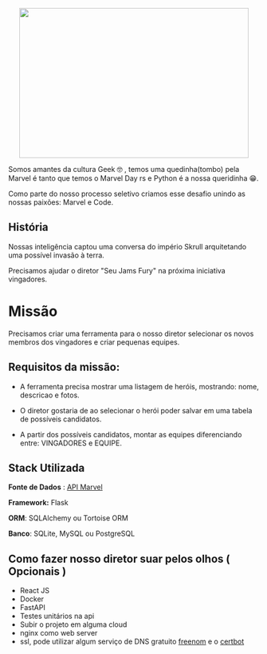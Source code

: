<p align="center">
  <img width="460" height="300" src="https://user-images.githubusercontent.com/5932141/160444357-af74d643-62c1-41ce-b8fb-0a13075562db.png">
</p>

Somos amantes da cultura Geek 🤓 , temos uma quedinha(tombo) pela Marvel é tanto que temos o Marvel Day rs e Python é a nossa queridinha 😁. 

Como parte do nosso processo seletivo criamos esse desafio unindo as nossas paixões: Marvel e Code.

## História

Nossas inteligência captou uma conversa do império Skrull arquitetando uma possível invasão à terra. 

Precisamos ajudar o diretor "Seu Jams Fury" na próxima iniciativa vingadores.

# Missão

Precisamos criar uma ferramenta para o nosso diretor selecionar os novos membros
dos vingadores e criar pequenas equipes.

## Requisitos da missão:

- A ferramenta precisa mostrar uma listagem de heróis, mostrando: nome, descricao e fotos.

- O diretor gostaria de ao selecionar o herói poder salvar em uma tabela de possíveis candidatos.

- A partir dos possíveis candidatos, montar as equipes diferenciando entre: VINGADORES e EQUIPE.

## Stack Utilizada
**Fonte de Dados** : [API Marvel](https://developer.marvel.com/)

**Framework:** Flask

**ORM**: SQLAlchemy ou Tortoise ORM

**Banco**: SQLite, MySQL ou PostgreSQL


## Como fazer nosso diretor suar pelos olhos ( Opcionais ) 

- React JS 
- Docker
- FastAPI
- Testes unitários na api
- Subir o projeto em alguma cloud
- nginx como web server 
- ssl, pode utilizar algum serviço de DNS gratuito [freenom](www.freenom.com) e o [certbot](https://certbot.eff.org/)

